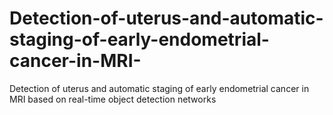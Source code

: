 # Detection-of-uterus-and-automatic-staging-of-early-endometrial-cancer-in-MRI-
Detection of uterus and automatic staging of early endometrial cancer in MRI based on real-time object detection networks
